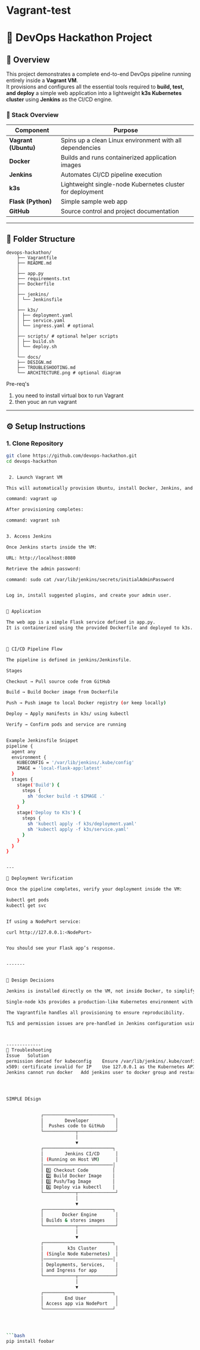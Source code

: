 # Vagrant-test
# 🧱 DevOps Hackathon Project

## 🚀 Overview
This project demonstrates a complete end-to-end DevOps pipeline running entirely inside a **Vagrant VM**.  
It provisions and configures all the essential tools required to **build, test, and deploy** a simple web application into a lightweight **k3s Kubernetes cluster** using **Jenkins** as the CI/CD engine.

### 🧩 Stack Overview
| Component | Purpose |
|------------|----------|
| **Vagrant (Ubuntu)** | Spins up a clean Linux environment with all dependencies |
| **Docker** | Builds and runs containerized application images |
| **Jenkins** | Automates CI/CD pipeline execution |
| **k3s** | Lightweight single-node Kubernetes cluster for deployment |
| **Flask (Python)** | Simple sample web app |
| **GitHub** | Source control and project documentation |

---

## 📁 Folder Structure
    devops-hackathon/
        ├── Vagrantfile
        ├── README.md
        │
        ├── app.py
        ├── requirements.txt
        ├── Dockerfile
        │
        ├── jenkins/
        │ └── Jenkinsfile
        │
        ├── k3s/
        │ ├── deployment.yaml
        │ ├── service.yaml
        │ └── ingress.yaml # optional
        │
        ├── scripts/ # optional helper scripts
        │ ├── build.sh
        │ └── deploy.sh
        │
        └── docs/
        ├── DESIGN.md
        ├── TROUBLESHOOTING.md
        └── ARCHITECTURE.png # optional diagram
            


Pre-req's

1. you need to install virtual box to run Vagrant 
2. then youc an run vagrant

---

## ⚙️ Setup Instructions

### 1. Clone Repository
```bash
git clone https://github.com/devops-hackathon.git
cd devops-hackathon


 2. Launch Vagrant VM

This will automatically provision Ubuntu, install Docker, Jenkins, and k3s.

command: vagrant up

After provisioning completes:

command: vagrant ssh


3. Access Jenkins

Once Jenkins starts inside the VM:

URL: http://localhost:8080

Retrieve the admin password:

command: sudo cat /var/lib/jenkins/secrets/initialAdminPassword


Log in, install suggested plugins, and create your admin user.


🧱 Application

The web app is a simple Flask service defined in app.py.
It is containerized using the provided Dockerfile and deployed to k3s.



🔁 CI/CD Pipeline Flow

The pipeline is defined in jenkins/Jenkinsfile.

Stages

Checkout → Pull source code from GitHub

Build → Build Docker image from Dockerfile

Push → Push image to local Docker registry (or keep locally)

Deploy → Apply manifests in k3s/ using kubectl

Verify → Confirm pods and service are running


Example Jenkinsfile Snippet
pipeline {
  agent any
  environment {
    KUBECONFIG = '/var/lib/jenkins/.kube/config'
    IMAGE = 'local-flask-app:latest'
  }
  stages {
    stage('Build') {
      steps {
        sh 'docker build -t $IMAGE .'
      }
    }
    stage('Deploy to K3s') {
      steps {
        sh 'kubectl apply -f k3s/deployment.yaml'
        sh 'kubectl apply -f k3s/service.yaml'
      }
    }
  }
}


---

🧩 Deployment Verification

Once the pipeline completes, verify your deployment inside the VM:

kubectl get pods
kubectl get svc


If using a NodePort service:

curl http://127.0.0.1:<NodePort>


You should see your Flask app’s response.


-------


🧰 Design Decisions

Jenkins is installed directly on the VM, not inside Docker, to simplify access to Docker and k3s.

Single-node k3s provides a production-like Kubernetes environment with minimal footprint.

The Vagrantfile handles all provisioning to ensure reproducibility.

TLS and permission issues are pre-handled in Jenkins configuration using a copied kubeconfig.



-------------
🧭 Troubleshooting
Issue	Solution
permission denied for kubeconfig	Ensure /var/lib/jenkins/.kube/config has correct ownership (jenkins:jenkins)
x509: certificate invalid for IP	Use 127.0.0.1 as the Kubernetes API endpoint
Jenkins cannot run docker	Add jenkins user to docker group and restart Jenkins




SIMPLE DEsign 


             ┌──────────────────────────┐
             │        Developer          │
             │  Pushes code to GitHub    │
             └────────────┬──────────────┘
                          │
                          ▼
             ┌──────────────────────────┐
             │        Jenkins CI/CD      │
             │ (Running on Host VM)      │
             │──────────────────────────│
             │ 1️⃣ Checkout Code         │
             │ 2️⃣ Build Docker Image    │
             │ 3️⃣ Push/Tag Image        │
             │ 4️⃣ Deploy via kubectl    │
             └────────────┬──────────────┘
                          │
                          ▼
             ┌──────────────────────────┐
             │       Docker Engine       │
             │ Builds & stores images    │
             └────────────┬──────────────┘
                          │
                          ▼
             ┌──────────────────────────┐
             │         k3s Cluster       │
             │ (Single Node Kubernetes)  │
             │──────────────────────────│
             │ Deployments, Services,    │
             │ and Ingress for app       │
             └────────────┬──────────────┘
                          │
                          ▼
             ┌──────────────────────────┐
             │        End User           │
             │ Access app via NodePort   │
             └──────────────────────────┘




```bash
pip install foobar
```